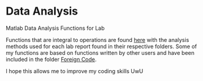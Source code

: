 # Data Analysis

Matlab Data Analysis Functions for Lab

Functions that are integral to operations are found [here](https://github.com/Lalichi/Data-Analysis/tree/master/functions) with the analysis methods used for each lab report found in their respective folders. Some of my functions are based on functions written by other users and have been included in the folder [Foreign Code](https://github.com/Lalichi/Data-Analysis/tree/master/functions/Foreign%20Code).

I hope this allows me to improve my coding skills UwU
